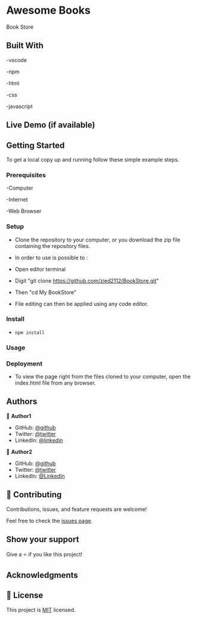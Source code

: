 

# Awesome Books

Book Store

## Built With

-vscode

-npm

-html

-css

-javascript

## Live Demo (if available)

## Getting Started

To get a local copy up and running follow these simple example steps.

### Prerequisites

-Computer

-Internet

-Web Browser

### Setup

- Clone the repository to your computer, or you download the zip file containing the repository files.

- In order to use is possible to :

- Open editor terminal

- Digit "git clone https://github.com/zied2112/BookStore.git"

- Then "cd My BookStore"

- File editing can then be applied using any code editor.

### Install

- `npm install`

### Usage

### Deployment

- To view the page right from the files cloned to your computer, open the index.html file from any browser.

## Authors

👤 **Author1**

- GitHub: [@github](https://github.com/PedroH-Neves)
- Twitter: [@twitter](https://twitter.com/PedroHDN710)
- LinkedIn: [@linkedin](https://www.linkedin.com/in/pedro-henrique-domingues-neves-8a5878244/)

👤 **Author2**

- GitHub: [@github](https://github.com/Kevin-Mena)
- Twitter: [@twitter](https://twitter.com/Fmenawende)
- LinkedIn: [@LinkedIn](https://www.linkedin.com/in/kevin-okoth-19407119b/)

## 🤝 Contributing

Contributions, issues, and feature requests are welcome!

Feel free to check the [issues page](https://github.com/zied2112/BookStore/issues).

## Show your support

Give a ⭐️ if you like this project!

## Acknowledgments

## 📝 License

This project is [MIT](./MIT.md) licensed.
